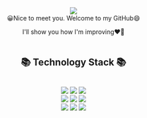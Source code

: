 <div align=center>
<img src="https://capsule-render.vercel.app/api?type=waving&color=auto&height=120&section=header&text=WELCOME!&fontColor=0d096c&fontSize=50" />
  
  <div align=center>
  😀Nice to meet you. Welcome to my GitHub😄 <p />
  I'll show you how I'm improving❤️‍🔥
    
  <br />
  <br />
  
<div align=center>
<h2> 📚 Technology Stack 📚 </h2> <br />
  <img src="https://img.shields.io/badge/java-007396?style=for-the-badge&logo=java&logoColor=white">
  <img src="https://img.shields.io/badge/c-00599C?style=for-the-badge&logo=c#A8B9CC&logoColor=white">
  <img src="https://img.shields.io/badge/python-3776AB?style=for-the-badge&logo=python&logoColor=white"><br />
  <img src="https://img.shields.io/badge/html5-E34F26?style=for-the-badge&logo=html5&logoColor=white">
  <img src="https://img.shields.io/badge/css-1572B6?style=for-the-badge&logo=css3&logoColor=white">
  <img src="https://img.shields.io/badge/javascript-F7DF1E?style=for-the-badge&logo=javascript&logoColor=black"><br />
  <img src="https://img.shields.io/badge/mysql-4479A1?style=for-the-badge&logo=mysql&logoColor=white">
  <img src="https://img.shields.io/badge/jsp-007396?style=for-the-badge&logo=jsp&logoColor=white">
  <img src="https://img.shields.io/badge/github-181717?style=for-the-badge&logo=github&logoColor=white">
  <br />
  <br />
